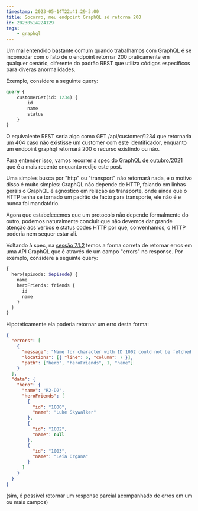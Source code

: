 ```yaml
---
timestamp: 2023-05-14T22:41:29-3:00
title: Socorro, meu endpoint GraphQL só retorna 200
id: 20230514224129
tags:
    - graphql
---
```

Um mal entendido bastante comum quando trabalhamos com GraphQL é se incomodar com o fato de o endpoint retornar 200 praticamente em qualquer cenário, diferente do padrão REST que utiliza códigos específicos para diveras anormalidades.

<!--more-->

Exemplo, considere a seguinte query:

~~~graphql
query {
    customerGet(id: 1234) {
        id
        name
        status
    }
}
~~~

O equivalente REST seria algo como GET /api/customer/1234 que retornaria um 404 caso não existisse um customer com este identificador, enquanto um endpoint graphql retornará 200 o recurso existindo ou não.

Para entender isso, vamos recorrer à [spec do GraphQL de outubro/2021](https://spec.graphql.org/October2021/) que é a mais recente enquanto redijo este post.

Uma simples busca por "http" ou "transport" não retornará nada, e o motivo disso é muito simples: GraphQL não depende de HTTP, falando em linhas gerais o GraphQL é agnostico em relação ao transporte, onde ainda que o HTTP tenha se tornado um padrão de facto para transporte, ele não é e nunca foi mandatório.

Agora que estabelecemos que um protocolo não depende formalmente do outro, podemos naturalmente concluir que não devemos dar grande atenção aos verbos e status codes HTTP por que, convenhamos, o HTTP poderia nem sequer estar ali.

Voltando à spec, na [sessão 7.1.2](https://spec.graphql.org/October2021/#sec-Errors) temos a forma correta de retornar erros em uma API GraphQL que é através de um campo "errors" no response. Por exemplo, considere a seguinte query:

~~~graphql
{
  hero(episode: $episode) {
    name
    heroFriends: friends {
      id
      name
    }
  }
}
~~~

Hipoteticamente ela poderia retornar um erro desta forma:
~~~json
{
  "errors": [
    {
      "message": "Name for character with ID 1002 could not be fetched.",
      "locations": [{ "line": 6, "column": 7 }],
      "path": ["hero", "heroFriends", 1, "name"]
    }
  ],
  "data": {
    "hero": {
      "name": "R2-D2",
      "heroFriends": [
        {
          "id": "1000",
          "name": "Luke Skywalker"
        },
        {
          "id": "1002",
          "name": null
        },
        {
          "id": "1003",
          "name": "Leia Organa"
        }
      ]
    }
  }
}
~~~

(sim, é possível retornar um response parcial acompanhado de erros em um ou mais campos)

